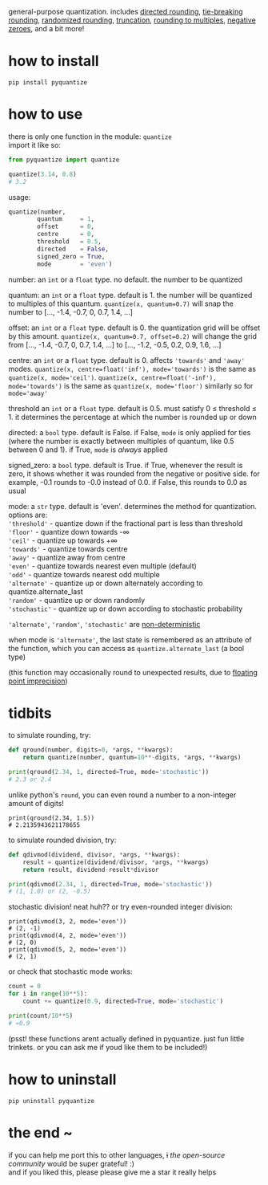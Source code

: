 general-purpose quantization. includes [directed rounding](https://en.wikipedia.org/wiki/Rounding#Directed_rounding_to_an_integer), [tie-breaking rounding](https://en.wikipedia.org/wiki/Rounding#Rounding_to_the_nearest_integer), [randomized rounding](https://en.wikipedia.org/wiki/Rounding#Randomized_rounding_to_an_integer), [truncation](https://en.wikipedia.org/wiki/Truncation), [rounding to multiples](https://en.wikipedia.org/wiki/Rounding#Rounding_to_a_specified_multiple), [negative zeroes](https://en.wikipedia.org/wiki/Rounding#Negative_zero_in_meteorology), and a bit more!

# how to install

```shell
pip install pyquantize
```

# how to use

there is only one function in the module: `quantize`  
import it like so:

```python
from pyquantize import quantize

quantize(3.14, 0.8)
# 3.2
```

usage:
```python
quantize(number,
		quantum     = 1,
		offset      = 0,
		centre      = 0,
		threshold   = 0.5,
		directed    = False,
		signed_zero = True,
		mode        = 'even')
```

number: an `int` or a `float` type. no default. the number to be quantized

quantum: an `int` or a `float` type. default is 1. the number will be quantized to multiples of this quantum. `quantize(x, quantum=0.7)` will snap the number to […, -1.4, -0.7, 0, 0.7, 1.4, …]

offset: an `int` or a `float` type. default is 0. the quantization grid will be offset by this amount. `quantize(x, quantum=0.7, offset=0.2)` will change the grid from […, -1.4, -0.7, 0, 0.7, 1.4, …] to […, -1.2, -0.5, 0.2, 0.9, 1.6, …]

centre: an `int` or a `float` type. default is 0. affects `'towards'` and `'away'` modes. `quantize(x, centre=float('inf'), mode='towards')` is the same as `quantize(x, mode='ceil')`. `quantize(x, centre=float('-inf'), mode='towards')` is the same as `quantize(x, mode='floor')`
similarly so for `mode='away'`

threshold an `int` or a `float` type. default is 0.5. must satisfy 0 ≤ threshold ≤ 1. it determines the percentage at which the number is rounded up or down

directed: a `bool` type. default is False. if False, `mode` is only applied for ties (where the number is exactly between multiples of quantum, like 0.5 between 0 and 1). if True, `mode` is *always* applied

signed_zero: a `bool` type. default is True. if True, whenever the result is zero, it shows whether it was rounded from the negative or positive side. for example, -0.1 rounds to -0.0 instead of 0.0. if False, this rounds to 0.0 as usual

mode: a `str` type. default is 'even'. determines the method for quantization. options are:  
`'threshold'` - quantize down if the fractional part is less than threshold  
`'floor'` - quantize down towards -∞  
`'ceil'` - quantize up towards +∞  
`'towards'` - quantize towards centre  
`'away'` - quantize away from centre  
`'even'` - quantize towards nearest even multiple (default)  
`'odd'` - quantize towards nearest odd multiple  
`'alternate'` - quantize up or down alternately according to quantize.alternate_last  
`'random'` - quantize up or down randomly  
`'stochastic'` - quantize up or down according to stochastic probability  

`'alternate'`, `'random'`, `'stochastic'` are [non-deterministic](https://en.wikipedia.org/wiki/Nondeterministic_algorthm)

when mode is `'alternate'`, the last state is remembered as an attribute of the function, which you can access as `quantize.alternate_last` (a bool type)

(this function may occasionally round to unexpected results, due to [floating point imprecision](https://en.wikipedia.org/wiki/Floating-point_arithmetic))

# tidbits 

to simulate rounding, try: 
```python
def qround(number, digits=0, *args, **kwargs):
	return quantize(number, quantum=10**-digits, *args, **kwargs)

print(qround(2.34, 1, directed=True, mode='stochastic'))
# 2.3 or 2.4
```
unlike python's `round`, you can even round a number to a non-integer amount of digits!
```
print(qround(2.34, 1.5))
# 2.2135943621178655
```

to simulate rounded division, try:
```python
def qdivmod(dividend, divisor, *args, **kwargs):
	result = quantize(dividend/divisor, *args, **kwargs)
	return result, dividend-result*divisor

print(qdivmod(2.34, 1, directed=True, mode='stochastic'))
# (1, 1.0) or (2, -0.5)

```
stochastic division! neat huh?? or try even-rounded integer division:

```
print(qdivmod(3, 2, mode='even'))
# (2, -1)
print(qdivmod(4, 2, mode='even'))
# (2, 0)
print(qdivmod(5, 2, mode='even'))
# (2, 1)
```

or check that stochastic mode works:

```python
count = 0
for i in range(10**5):
	count += quantize(0.9, directed=True, mode='stochastic')

print(count/10**5)
# ≈0.9
```

(psst! these functions arent actually defined in pyquantize. just fun little trinkets. or you can ask me if youd like them to be included!)

# how to uninstall

```shell
pip uninstall pyquantize
```

# the end ~
if you can help me port this to other languages, ~~i~~ *the open-source community* would be super grateful! :)  
and if you liked this, please please give me a star it really helps
